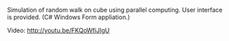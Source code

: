 Simulation of random walk on cube using parallel computing. User interface is provided. (C# Windows Form appliation.)

Video:
http://youtu.be/FKQoWfiJIgU
